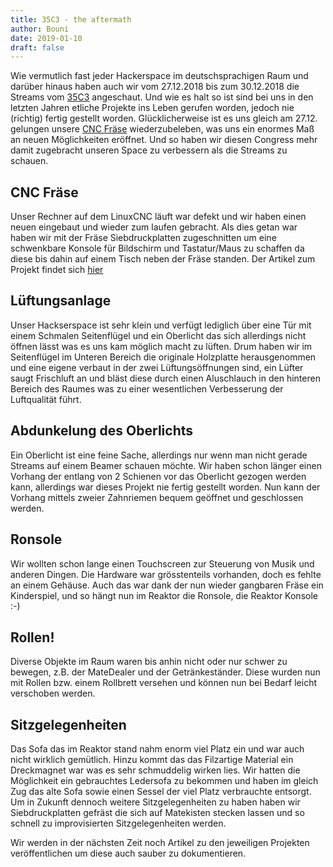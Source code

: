 ```yaml
---
title: 35C3 - the aftermath
author: Bouni
date: 2019-01-10
draft: false
---
```


Wie vermutlich fast jeder Hackerspace im deutschsprachigen Raum und darüber hinaus haben auch wir vom 27.12.2018 bis zum 30.12.2018 die Streams vom [35C3](https://events.ccc.de/category/congress/35c3/) angeschaut.
Und wie es halt so ist sind bei uns in den letzten Jahren etliche Projekte ins Leben gerufen worden, jedoch nie (richtig) fertig gestellt worden.
Glücklicherweise ist es uns gleich am 27.12. gelungen unsere [CNC Fräse](/projects/millymcmillface/) wiederzubeleben, was uns ein enormes Maß an neuen Möglichkeiten eröffnet.
Und so haben wir diesen Congress mehr damit zugebracht unseren Space zu verbessern als die Streams zu schauen. 


## CNC Fräse
Unser Rechner auf dem LinuxCNC läuft war defekt und wir haben einen neuen eingebaut und wieder zum laufen gebracht. 
Als dies getan war haben wir mit der Fräse Siebdruckplatten zugeschnitten um eine schwenkbare Konsole für Bildschirm und Tastatur/Maus zu schaffen da diese bis dahin auf einem Tisch neben der Fräse standen.
Der Artikel zum Projekt findet sich [hier](/projects/millymcmillface/)

## Lüftungsanlage
Unser Hackserspace ist sehr klein und verfügt lediglich über eine Tür mit einem Schmalen Seitenflügel und ein Oberlicht das sich allerdings nicht öffnen lässt was es uns kam möglich macht zu lüften.
Drum haben wir im Seitenflügel im Unteren Bereich die originale Holzplatte herausgenommen und eine eigene verbaut in der zwei Lüftungsöffnungen sind, 
ein Lüfter saugt Frischluft an und bläst diese durch einen Aluschlauch in den hinteren Bereich des Raumes was zu einer wesentlichen Verbesserung der Luftqualität führt.

## Abdunkelung des Oberlichts
Ein Oberlicht ist eine feine Sache, allerdings nur wenn man nicht gerade Streams auf einem Beamer schauen möchte.
Wir haben schon länger einen Vorhang der entlang von 2 Schienen vor das Oberlicht gezogen werden kann, allerdings war dieses Projekt nie fertig gestellt worden.
Nun kann der Vorhang mittels zweier Zahnriemen bequem geöffnet und geschlossen werden.

## Ronsole
Wir wollten schon lange einen Touchscreen zur Steuerung von Musik und anderen Dingen. Die Hardware war grösstenteils vorhanden, doch es fehlte an einem Gehäuse.
Auch das war dank der nun wieder gangbaren Fräse ein Kinderspiel, und so hängt nun im Reaktor die Ronsole, die Reaktor Konsole :-)

## Rollen!
Diverse Objekte im Raum waren bis anhin nicht oder nur schwer zu bewegen, z.B. der MateDealer und der Getränkeständer.
Diese wurden nun mit Rollen bzw. einem Rollbrett versehen und können nun bei Bedarf leicht verschoben werden.

## Sitzgelegenheiten
Das Sofa das im Reaktor stand nahm enorm viel Platz ein und war auch nicht wirklich gemütlich. Hinzu kommt das das Filzartige Material ein Dreckmagnet war was es sehr schmuddelig wirken lies.
Wir hatten die Möglichkeit ein gebrauchtes Ledersofa zu bekommen und haben im gleich Zug das alte Sofa sowie einen Sessel der viel Platz verbrauchte entsorgt.
Um in Zukunft dennoch weitere Sitzgelegenheiten zu haben haben wir Siebdruckplatten gefräst die sich auf Matekisten stecken lassen und so schnell zu improvisierten Sitzgelegenheiten werden.

Wir werden in der nächsten Zeit noch Artikel zu den jeweiligen Projekten veröffentlichen um diese auch sauber zu dokumentieren.
